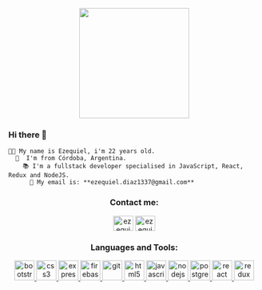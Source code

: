 <p align="center">
   <img src="https://lo2y.com/wp-content/uploads/2016/02/hello-world.png"  height="220" /> 
</p>



### Hi there 👋

```
👦🏻 My name is Ezequiel, i'm 22 years old.
  📍  I'm from Córdoba, Argentina.
    📚 I'm a fullstack developer specialised in JavaScript, React, Redux and NodeJS.
      📩 My email is: **ezequiel.diaz1337@gmail.com**
```

<h3 align="center">Contact me:</h3>
<p align="center">
  <a href="https://www.linkedin.com/in/ezequiel-diaz-4b6b0b199/" target="_blank"><img align="center" src="https://cdn.jsdelivr.net/npm/simple-icons@3.0.1/icons/linkedin.svg"     alt="ezequieldiaz1_" height="30" width="40" /></a>
<a href="https://www.instagram.com/ezequieldiaz1_/" target="_blank"><img align="center" src="https://cdn.jsdelivr.net/npm/simple-icons@3.0.1/icons/instagram.svg" alt="ezequieldiaz1_" height="30" width="40" /></a>
</p>

<h3 align="center">Languages and Tools:</h3>

<p align="center"> <a href="https://getbootstrap.com" target="_blank"> <img src="https://devicons.github.io/devicon/devicon.git/icons/bootstrap/bootstrap-plain.svg" alt="bootstrap" width="40" height="40"/> </a> <a href="https://www.w3schools.com/css/" target="_blank"> <img src="https://devicons.github.io/devicon/devicon.git/icons/css3/css3-original-wordmark.svg" alt="css3" width="40" height="40"/> </a> <a href="https://expressjs.com" target="_blank"> <img src="https://devicons.github.io/devicon/devicon.git/icons/express/express-original-wordmark.svg" alt="express" width="40" height="40"/> </a> <a href="https://firebase.google.com/" target="_blank"> <img src="https://www.vectorlogo.zone/logos/firebase/firebase-icon.svg" alt="firebase" width="40" height="40"/> </a> <a href="https://git-scm.com/" target="_blank"> <img src="https://www.vectorlogo.zone/logos/git-scm/git-scm-icon.svg" alt="git" width="40" height="40"/> </a> <a href="https://www.w3.org/html/" target="_blank"> <img src="https://devicons.github.io/devicon/devicon.git/icons/html5/html5-original-wordmark.svg" alt="html5" width="40" height="40"/> </a> <a href="https://developer.mozilla.org/en-US/docs/Web/JavaScript" target="_blank"> <img src="https://devicons.github.io/devicon/devicon.git/icons/javascript/javascript-original.svg" alt="javascript" width="40" height="40"/> </a> <a href="https://nodejs.org" target="_blank"> <img src="https://devicons.github.io/devicon/devicon.git/icons/nodejs/nodejs-original-wordmark.svg" alt="nodejs" width="40" height="40"/> </a> <a href="https://www.postgresql.org" target="_blank"> <img src="https://devicons.github.io/devicon/devicon.git/icons/postgresql/postgresql-original-wordmark.svg" alt="postgresql" width="40" height="40"/> </a> <a href="https://reactjs.org/" target="_blank"> <img src="https://devicons.github.io/devicon/devicon.git/icons/react/react-original-wordmark.svg" alt="react" width="40" height="40"/> </a> <a href="https://redux.js.org" target="_blank"> <img src="https://devicons.github.io/devicon/devicon.git/icons/redux/redux-original.svg" alt="redux" width="40" height="40"/> </a> </p>


